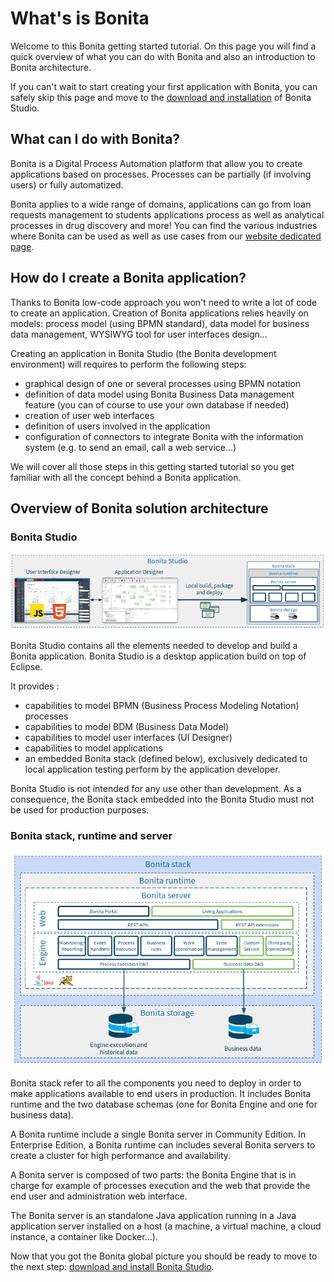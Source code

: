 # What's is Bonita

Welcome to this Bonita getting started tutorial. On this page you will find a quick overview of what you can do with Bonita and also an introduction to Bonita architecture.

If you can't wait to start creating your first application with Bonita, you can safely skip this page and move to the [download and installation](bonita-studio-download-installation.md) of Bonita Studio.

## What can I do with Bonita?

Bonita is a Digital Process Automation platform that allow you to create applications based on processes. Processes can be  partially (if involving users) or fully automatized.

Bonita applies to a wide range of domains, applications can go from loan requests management to students applications process as well as analytical processes in drug discovery and more! You can find the various industries where Bonita can be used as well as use cases from our [website dedicated page](https://www.bonitasoft.com/industries).

## How do I create a Bonita application?

Thanks to Bonita low-code approach you won't need to write a lot of code to create an application. Creation of Bonita applications relies heavily on models: process model (using BPMN standard), data model for business data management, WYSIWYG tool for user interfaces design...

Creating an application in Bonita Studio (the Bonita development environment) will requires to perform the following steps:
- graphical design of one or several processes using BPMN notation
- definition of data model using Bonita Business Data management feature (you can of course to use your own database if needed)
- creation of user web interfaces
- definition of users involved in the application
- configuration of connectors to integrate Bonita with the information system (e.g. to send an email, call a web service...)

We will cover all those steps in this getting started tutorial so you get familiar with all the concept behind a Bonita application.

## Overview of Bonita solution architecture

### Bonita Studio

![Bonita Studio architecture](images/getting-started-tutorial/what-is-bonita/architecture-bonita-studio.png)

Bonita Studio contains all the elements needed to develop and build a Bonita application. Bonita Studio is a desktop application build on top of Eclipse.

It provides :
- capabilities to model BPMN (Business Process Modeling Notation) processes
- capabilities to model BDM (Business Data Model)
- capabilities to model user interfaces (UI Designer)
- capabilities to model applications
- an embedded Bonita stack (defined below), exclusively dedicated to local application testing perform by the application developer.

Bonita Studio is not intended for any use other than development. As a consequence, the Bonita stack embedded into the Bonita Studio must not be used for production purposes.

### Bonita stack, runtime and server

![Bonita stack architecture](images/getting-started-tutorial/what-is-bonita/architecture-bonita-stack.png)

Bonita stack refer to all the components you need to deploy in order to make applications available to end users in production. It includes Bonita runtime and the two database schemas (one for Bonita Engine and one for business data).

A Bonita runtime include a single Bonita server in Community Edition. In Enterprise Edition, a Bonita runtime can includes several Bonita servers to create a cluster for high performance and availability.

A Bonita server is composed of two parts: the Bonita Engine that is in charge for example of processes execution and the web that provide the end user and administration web interface.

The Bonita server is an standalone Java application running in a Java application server installed on a host (a machine, a virtual machine, a cloud instance, a container like Docker…).

Now that you got the Bonita global picture you should be ready to move to the next step: [download and install Bonita Studio](bonita-studio-download-installation.md).


